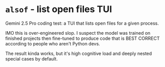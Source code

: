 # `alsof` - list open files TUI

Gemini 2.5 Pro coding test: a TUI that lists open files for a given process.

IMO this is over-engineered slop. I suspect the model was trained on finished
projects then fine-tuned to produce code that is BEST CORRECT according to
people who aren't Python devs.

The result kinda works, but it's high cognitive load and deeply nested special
cases by default.
